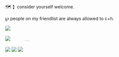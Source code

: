 🗺️ 】consider yourself welcome. 

℘ people on my friendlist are always allowed to c+h. 

![](https://files.catbox.moe/hf1gsn.webp)


![](https://komarev.com/ghpvc/?username=guineapirate&color=4a578d&style=flat-plastic)    𓂃   

![](https://files.catbox.moe/rcze1m.webp) ![](https://files.catbox.moe/z2imai.webp) ![](https://files.catbox.moe/jbgl1g.webp)
